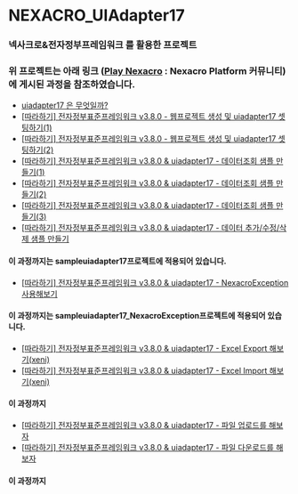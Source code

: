 # NEXACRO_UIAdapter17
### 넥사크로&amp;전자정부프레임워크 를 활용한 프로젝트

### 위 프로젝트는 아래 링크 ([Play Nexacro](https://www.playnexacro.com/#) : Nexacro Platform 커뮤니티) 에 게시된 과정을 참조하였습니다.

+ [uiadapter17 은 무엇일까?](https://www.playnexacro.com/#show:learn:1385)
+ [[따라하기] 전자정부표준프레임워크 v3.8.0 - 웹프로젝트 생성 및 uiadapter17 셋팅하기(1)](https://www.playnexacro.com/#show:learn:1411)
+ [[따라하기] 전자정부표준프레임워크 v3.8.0 - 웹프로젝트 생성 및 uiadapter17 셋팅하기(2)](https://www.playnexacro.com/#show:learn:1412)
+ [[따라하기] 전자정부표준프레임워크 v3.8.0 & uiadapter17 - 데이터조회 샘플 만들기(1)](https://www.playnexacro.com/#show:learn:1420)
+ [[따라하기] 전자정부표준프레임워크 v3.8.0 & uiadapter17 - 데이터조회 샘플 만들기(2)](https://www.playnexacro.com/#show:learn:1421)
+ [[따라하기] 전자정부표준프레임워크 v3.8.0 & uiadapter17 - 데이터조회 샘플 만들기(3)](https://www.playnexacro.com/#show:learn:1422)
+ [[따라하기] 전자정부표준프레임워크 v3.8.0 & uiadapter17 - 데이터 추가/수정/삭제 샘플 만들기](https://www.playnexacro.com/#show:learn:1436)
#### 이 과정까지는 sampleuiadapter17프로젝트에 적용되어 있습니다.
+ [[따라하기] 전자정부표준프레임워크 v3.8.0 & uiadapter17 - NexacroException 사용해보기](https://www.playnexacro.com/#show:learn:1465)
#### 이 과정까지는 sampleuiadapter17_NexacroException프로젝트에 적용되어 있습니다.
+ [[따라하기] 전자정부표준프레임워크 v3.8.0 & uiadapter17 - Excel Export 해보기(xeni)](https://www.playnexacro.com/#show:learn:1491)
+ [[따라하기] 전자정부표준프레임워크 v3.8.0 & uiadapter17 - Excel Import 해보기(xeni)](https://www.playnexacro.com/#show:learn:1507)
#### 이 과정까지
+ [[따라하기] 전자정부표준프레임워크 v3.8.0 & uiadapter17 - 파일 업로드를 해보자](https://www.playnexacro.com/#show:learn:1530)
+ [[따라하기] 전자정부표준프레임워크 v3.8.0 & uiadapter17 - 파일 다운로드를 해보자](https://www.playnexacro.com/#show:learn:1557)
#### 이 과정까지
